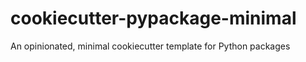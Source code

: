 cookiecutter-pypackage-minimal
==============================

An opinionated, minimal cookiecutter template for Python packages
